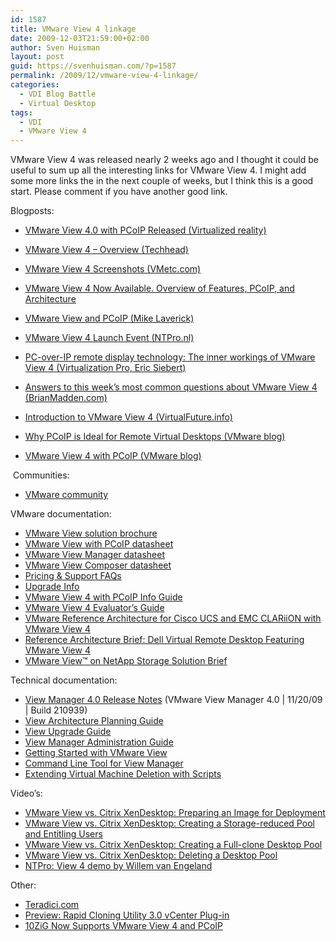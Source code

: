 ```yaml
---
id: 1587
title: VMware View 4 linkage
date: 2009-12-03T21:59:00+02:00
author: Sven Huisman
layout: post
guid: https://svenhuisman.com/?p=1587
permalink: /2009/12/vmware-view-4-linkage/
categories:
  - VDI Blog Battle
  - Virtual Desktop
tags:
  - VDI
  - VMware View 4
---
```

VMware View 4 was released nearly 2 weeks ago and I thought it could be useful to sum up all the interesting links for VMware View 4. I might add some more links the in the next couple of weeks, but I think this is a good start. Please comment if you have another good link.

Blogposts:

  * <a title="Virtualized reality" href="http://virtualisedreality.wordpress.com/2009/11/26/vmware-view-4-0-with-pcoip/" target="_blank">VMware View 4.0 with PCoIP Released (Virtualized reality)</a>
  * <a title="Techhead" href="http://www.techhead.co.uk/vmware-view-4-overview" target="_blank">VMware View 4 – Overview (Techhead)</a>
  * <a title="VMetc.com" href="http://vmetc.com/2009/11/10/vmware-view-4-screen-shots/" target="_blank">VMware View 4 Screenshots (VMetc.com)</a>
  * <span><a title="Permanent Link to VMware View 4 Now Available. Overview of Features, PCoIP, and Architecture" rel="bookmark" href="http://vmetc.com/2009/11/21/vmware-view-4-now-available-overview-of-features-pcoip-and-architecture/" target="_blank">VMware View 4 Now Available. Overview of Features, PCoIP, and Architecture</a></span>
  * <a title="RTFM-ed" href="http://www.rtfm-ed.co.uk/?p=1892" target="_blank">VMware View and PCoIP (Mike Laverick)</a>
  * <a title="NTpro.nl" href="http://www.ntpro.nl/blog/archives/1348-VMware-View-4-Launch-Event.html" target="_blank">VMware View 4 Launch Event (NTPro.nl)</a><!--more-->

  * <a title="PCoIP protocol" href="http://itknowledgeexchange.techtarget.com/virtualization-pro/pc-over-ip-remote-display-technology-the-inner-workings-of-vmware-view-4/" target="_blank">PC-over-IP remote display technology: The inner workings of VMware View 4 (Virtualization Pro, Eric Siebert)</a>
  * <a title="BrianMadden" href="http://www.brianmadden.com/blogs/brianmadden/archive/2009/11/13/answers-to-this-week-s-most-common-questions-about-view-4.aspx" target="_blank">Answers to this week’s most common questions about VMware View 4 (BrianMadden.com)</a>
  * <a title="VirtualFuture.info - VMware View 4" href="https://svenhuisman.com/2009/11/introduction-to-vmware-view-4/" target="_blank">Introduction to VMware View 4 (VirtualFuture.info)</a> 
  * <a title="VMware blog" href="http://blogs.vmware.com/view-point/2009/10/why-pcoip-is-the-best-protocol-for-virtual-desktops.html" target="_blank">Why PCoIP is Ideal for Remote Virtual Desktops (VMware blog)</a>
  * <a title="VMware blog" href="http://communities.vmware.com/blogs/virtualdesktop/2009/11/13/vmware-view-4-with-pcoip" target="_blank">VMware View 4 with PCoIP (VMware blog)</a>

 Communities:

  * <a title="VMware community" href="http://communities.vmware.com/community/vmtn/entdesk/view?view=discussions" target="_blank">VMware community</a>

VMware documentation:

  * <a href="http://www.vmware.com/files/pdf/VMware-View-4-DS-EN.pdf" target="_new">VMware View solution brochure</a>
  * <a href="http://www.vmware.com/files/pdf/VMware-View-4-PCoIP-DS-EN.pdf" target="_new">VMware View with PCoIP datasheet</a>
  * <a href="http://www.vmware.com/files/pdf/VMware-View-Manager-4-DS-EN.pdf" target="_new">VMware View Manager datasheet</a>
  * <a href="http://www.vmware.com/files/pdf/VMware-View-4-Composer-DS-EN.pdf" target="_new">VMware View Composer datasheet</a>
  * [Pricing & Support FAQs](http://www.vmware.com/files/pdf/VMware-View4-Pricing-Licensing-Support-FAQ.pdf)
  * <a href="http://www.vmware.com/files/pdf/VMware-View4-Upgrade-Info-EN.pdf" target="_new">Upgrade Info</a>
  * <a href="http://www.vmware.com/files/pdf/VMware-View4-PCoIP-IG-EN.pdf" target="_new">VMware View 4 with PCoIP Info Guide</a>
  * <a href="http://www.vmware.com/go/view4evalguide" target="_new">VMware View 4 Evaluator&#8217;s Guide</a>
  * <a href="http://www.vmware.com/go/vce-ra-brief" target="_new">VMware Reference Architecture for Cisco UCS and EMC CLARiiON with VMware View 4</a>
  * <a href="http://www.vmware.com/files/pdf/Dell-VMware-View4-RA-brief.pdf" target="_new">Reference Architecture Brief: Dell Virtual Remote Desktop Featuring VMware View 4</a>
  * <a href="http://www.vmware.com/files/pdf/VMware-VMwareView-NetAppStorage-WP-EN.pdf" target="_new">VMware View™ on NetApp Storage Solution Brief</a>

Technical documentation:

  * <a href="http://www.vmware.com/support/view40/doc/releasenotes_viewmanager40.html" target="_blank">View Manager 4.0 Release Notes</a> (VMware View Manager 4.0 | 11/20/09 | Build 210939)
  * <a href="http://www.vmware.com/pdf/view40_architecture_planning.pdf" target="_blank">View Architecture Planning Guide </a>
  * <a href="http://www.vmware.com/pdf/view40_upgrade_guide.pdf" target="_blank">View Upgrade Guide </a>
  * <a href="http://www.vmware.com/pdf/view40_admin_guide.pdf" target="_blank">View Manager Administration Guide </a>
  * <a href="http://www.vmware.com/pdf/view40_quickstart.pdf" target="_blank">Getting Started with VMware View </a>
  * <a href="http://www.vmware.com/pdf/view40_command_line_tool.pdf" target="_blank">Command Line Tool for View Manager </a>
  * <a href="http://www.vmware.com/pdf/view40_deletionscripting.pdf" target="_blank">Extending Virtual Machine Deletion with Scripts</a>

Video&#8217;s:

  * <a href="http://www.youtube.com/watch?v=icD6_p_fl2g" target="_new">VMware View vs. Citrix XenDesktop: Preparing an Image for Deployment</a>
  * <a href="http://www.youtube.com/watch?v=gKogQRPL4zk" target="_new">VMware View vs. Citrix XenDesktop: Creating a Storage-reduced Pool and Entitling Users</a>
  * <a href="http://www.youtube.com/watch?v=z-qMgKSc8Vs" target="_new">VMware View vs. Citrix XenDesktop: Creating a Full-clone Desktop Pool</a>
  * <a href="http://www.youtube.com/watch?v=HKApr9WUU1c" target="_new">VMware View vs. Citrix XenDesktop: Deleting a Desktop Pool</a>
  * <a title="View 4 demo" href="http://www.ntpro.nl/blog/archives/1349-Demo-Video-VMware-View-4-with-PCoIP.html" target="_blank">NTPro: View 4 demo by Willem van Engeland</a>

Other:

  * <a title="http://www.teradici.com/" href="http://www.teradici.com/" target="_blank">Teradici.com</a> 
  * <a title="RCU 3.0" href="http://blogs.netapp.com/virtualstorageguy/2009/12/preview-rapid-cloning-utility-30-vcenter-plug-in.html" target="_blank">Preview: Rapid Cloning Utility 3.0 vCenter Plug-in</a>
  * <a title="10ZiG" href="http://www.10zig.com/blog/10zig-now-supports-vmware-view-4-and-pcoip/" target="_blank">10ZiG Now Supports VMware View 4 and PCoIP</a>
